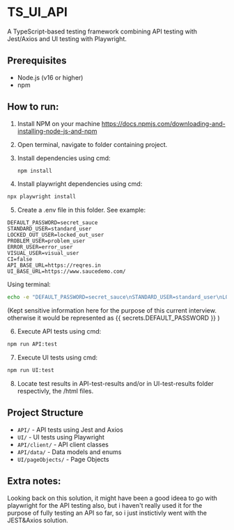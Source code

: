 # TS_UI_API

A TypeScript-based testing framework combining API testing with Jest/Axios and UI testing with Playwright.

## Prerequisites
- Node.js (v16 or higher)
- npm

## How to run:
1. Install NPM on your machine
https://docs.npmjs.com/downloading-and-installing-node-js-and-npm

2. Open terminal, navigate to folder containing project.

3. Install dependencies using cmd:
   ```bash
   npm install
   ```

4. Install playwright dependencies using cmd:
```bash
npx playwright install
```

5. Create a .env file in this folder. See example:
```
DEFAULT_PASSWORD=secret_sauce
STANDARD_USER=standard_user
LOCKED_OUT_USER=locked_out_user
PROBLEM_USER=problem_user
ERROR_USER=error_user
VISUAL_USER=visual_user
CI=false
API_BASE_URL=https://reqres.in
UI_BASE_URL=https://www.saucedemo.com/
```
Using terminal:
```bash
echo -e "DEFAULT_PASSWORD=secret_sauce\nSTANDARD_USER=standard_user\nLOCKED_OUT_USER=locked_out_user\nPROBLEM_USER=problem_user\nERROR_USER=error_user\nVISUAL_USER=visual_user\nCI=false\nAPI_BASE_URL=https://reqres.in\nUI_BASE_URL=https://www.saucedemo.com/" > .env
```

(Kept sensitive information here for the purpose of this current interview. otherwise it would be represented as {{ secrets.DEFAULT_PASSWORD }} )

6. Execute API tests using cmd:
```bash
npm run API:test
```

7. Execute UI tests using cmd:
```bash
npm run UI:test
```

8. Locate test results in API-test-results and/or in UI-test-results folder respectivly, the /html files.

## Project Structure
- `API/` - API tests using Jest and Axios
- `UI/` - UI tests using Playwright  
- `API/client/` - API client classes
- `API/data/` - Data models and enums
- `UI/pageObjects/` - Page Objects


## Extra notes:
Looking back on this solution, it might have been a good ideea to go with playwright for the API testing also, but i haven't really used it for the purpose of fully testing an API so far, so i just instictivly went with the JEST&Axios solution.